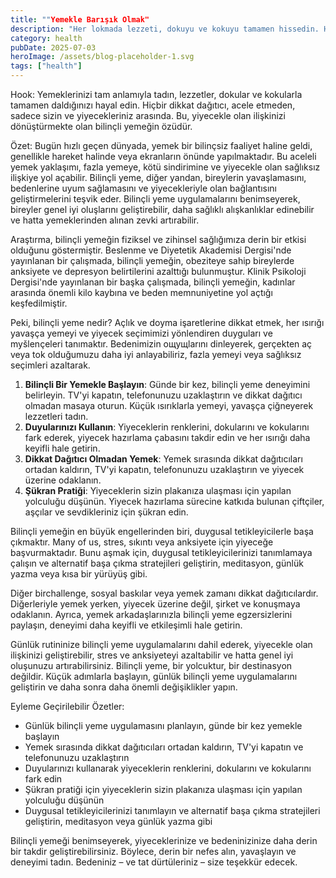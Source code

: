 ```yaml
---
title: ""Yemekle Barışık Olmak"
description: "Her lokmada lezzeti, dokuyu ve kokuyu tamamen hissedin. Hiçbir dikkat dağılmıyor, hiç acele edilm..."
category: health
pubDate: 2025-07-03
heroImage: /assets/blog-placeholder-1.svg
tags: ["health"]
---
```


Hook: Yemeklerinizi tam anlamıyla tadın, lezzetler, dokular ve kokularla tamamen daldığınızı hayal edin. Hiçbir dikkat dağıtıcı, acele etmeden, sadece sizin ve yiyecekleriniz arasında. Bu, yiyecekle olan ilişkinizi dönüştürmekte olan bilinçli yemeğin özüdür.

Özet: Bugün hızlı geçen dünyada, yemek bir bilinçsiz faaliyet haline geldi, genellikle hareket halinde veya ekranların önünde yapılmaktadır. Bu aceleli yemek yaklaşımı, fazla yemeye, kötü sindirimine ve yiyecekle olan sağlıksız ilişkiye yol açabilir. Bilinçli yeme, diğer yandan, bireylerin yavaşlamasını, bedenlerine uyum sağlamasını ve yiyecekleriyle olan bağlantısını geliştirmelerini teşvik eder. Bilinçli yeme uygulamalarını benimseyerek, bireyler genel iyi oluşlarını geliştirebilir, daha sağlıklı alışkanlıklar edinebilir ve hatta yemeklerinden alınan zevki artırabilir.

Araştırma, bilinçli yemeğin fiziksel ve zihinsel sağlığımıza derin bir etkisi olduğunu göstermiştir. Beslenme ve Diyetetik Akademisi Dergisi'nde yayınlanan bir çalışmada, bilinçli yemeğin, obeziteye sahip bireylerde anksiyete ve depresyon belirtilerini azalttığı bulunmuştur. Klinik Psikoloji Dergisi'nde yayınlanan bir başka çalışmada, bilinçli yemeğin, kadınlar arasında önemli kilo kaybına ve beden memnuniyetine yol açtığı keşfedilmiştir.

Peki, bilinçli yeme nedir? Açlık ve doyma işaretlerine dikkat etmek, her ısırığı yavaşça yemeyi ve yiyecek seçimimizi yönlendiren duyguları ve myšlençeleri tanımaktır. Bedenimizin ощущlarını dinleyerek, gerçekten aç veya tok olduğumuzu daha iyi anlayabiliriz, fazla yemeyi veya sağlıksız seçimleri azaltarak.

1. **Bilinçli Bir Yemekle Başlayın**: Günde bir kez, bilinçli yeme deneyimini belirleyin. TV'yi kapatın, telefonunuzu uzaklaştırın ve dikkat dağıtıcı olmadan masaya oturun. Küçük ısırıklarla yemeyi, yavaşça çiğneyerek lezzetleri tadın.
2. **Duyularınızı Kullanın**: Yiyeceklerin renklerini, dokularını ve kokularını fark ederek, yiyecek hazırlama çabasını takdir edin ve her ısırığı daha keyifli hale getirin.
3. **Dikkat Dağıtıcı Olmadan Yemek**: Yemek sırasında dikkat dağıtıcıları ortadan kaldırın, TV'yi kapatın, telefonunuzu uzaklaştırın ve yiyecek üzerine odaklanın.
4. **Şükran Pratiği**: Yiyeceklerin sizin plakanıza ulaşması için yapılan yolculuğu düşünün. Yiyecek hazırlama sürecine katkıda bulunan çiftçiler, aşçılar ve sevdikleriniz için şükran edin.

Bilinçli yemeğin en büyük engellerinden biri, duygusal tetikleyicilerle başa çıkmaktır. Many of us, stres, sıkıntı veya anksiyete için yiyeceğe başvurmaktadır. Bunu aşmak için, duygusal tetikleyicilerinizi tanımlamaya çalışın ve alternatif başa çıkma stratejileri geliştirin, meditasyon, günlük yazma veya kısa bir yürüyüş gibi.

Diğer birchallenge, sosyal baskılar veya yemek zamanı dikkat dağıtıcılardır. Diğerleriyle yemek yerken, yiyecek üzerine değil, şirket ve konuşmaya odaklanın. Ayrıca, yemek arkadaşlarınızla bilinçli yeme egzersizlerini paylaşın, deneyimi daha keyifli ve etkileşimli hale getirin.

Günlük rutininize bilinçli yeme uygulamalarını dahil ederek, yiyecekle olan ilişkinizi geliştirebilir, stres ve anksiyeteyi azaltabilir ve hatta genel iyi oluşunuzu artırabilirsiniz. Bilinçli yeme, bir yolcuktur, bir destinasyon değildir. Küçük adımlarla başlayın, günlük bilinçli yeme uygulamalarını geliştirin ve daha sonra daha önemli değişiklikler yapın.

Eyleme Geçirilebilir Özetler:

* Günlük bilinçli yeme uygulamasını planlayın, günde bir kez yemekle başlayın
* Yemek sırasında dikkat dağıtıcıları ortadan kaldırın, TV'yi kapatın ve telefonunuzu uzaklaştırın
* Duyularınızı kullanarak yiyeceklerin renklerini, dokularını ve kokularını fark edin
* Şükran pratiği için yiyeceklerin sizin plakanıza ulaşması için yapılan yolculuğu düşünün
* Duygusal tetikleyicilerinizi tanımlayın ve alternatif başa çıkma stratejileri geliştirin, meditasyon veya günlük yazma gibi

Bilinçli yemeği benimseyerek, yiyeceklerinize ve bedeninizinize daha derin bir takdir geliştirebilirsiniz. Böylece, derin bir nefes alın, yavaşlayın ve deneyimi tadın. Bedeniniz – ve tat dürtüleriniz – size teşekkür edecek.